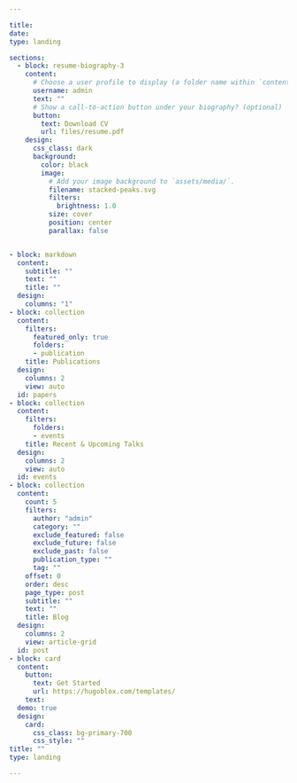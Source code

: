 ```yaml
---

title:
date: 
type: landing

sections:
  - block: resume-biography-3
    content:
      # Choose a user profile to display (a folder name within `content/authors/`)
      username: admin
      text: ""
      # Show a call-to-action button under your biography? (optional)
      button:
        text: Download CV
        url: files/resume.pdf
    design:
      css_class: dark
      background:
        color: black
        image:
          # Add your image background to `assets/media/`.
          filename: stacked-peaks.svg
          filters:
            brightness: 1.0
          size: cover
          position: center
          parallax: false


- block: markdown
  content:
    subtitle: ""
    text: ""
    title: ""
  design:
    columns: "1"
- block: collection
  content:
    filters:
      featured_only: true
      folders:
      - publication
    title: Publications
  design:
    columns: 2
    view: auto
  id: papers
- block: collection
  content:
    filters:
      folders:
      - events
    title: Recent & Upcoming Talks
  design:
    columns: 2
    view: auto
  id: events
- block: collection
  content:
    count: 5
    filters:
      author: "admin"
      category: ""
      exclude_featured: false
      exclude_future: false
      exclude_past: false
      publication_type: ""
      tag: ""
    offset: 0
    order: desc
    page_type: post
    subtitle: ""
    text: ""
    title: Blog
  design:
    columns: 2
    view: article-grid
  id: post
- block: card
  content:
    button:
      text: Get Started
      url: https://hugoblox.com/templates/
    text:
  demo: true
  design:
    card:
      css_class: bg-primary-700
      css_style: ""
title: ""
type: landing

---
```

